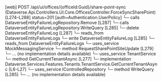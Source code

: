 [web] POST /api/ui/offices/{officeId:Guid}/share-point-sync  (Dataverse.Api.Controllers.UI.Core.OfficesController.ForceSyncSharePoint)  [L274–L288] status=201 [auth=Authentication.UserPolicy]
  └─ calls DataverseEntityFailureLogRepository.Remove [L287]
  └─ calls DataverseEntityFailureLogRepository.WriteQuery [L285]
  └─ delete DataverseEntityFailureLog [L287]
    └─ reads_from DataverseEntityFailureLogs
  └─ write DataverseEntityFailureLog [L285]
    └─ reads_from DataverseEntityFailureLogs
  └─ uses_service MockMessagingService
    └─ method RequestSharePointSiteUpdate [L279]
      └─ ... (no implementation details available)
  └─ uses_service TenantService
    └─ method GetCurrentTenantAsync [L277]
      └─ implementation Dataverse.Services.Features.Tenants.TenantService.GetCurrentTenantAsync [L6-L27]
  └─ uses_service IControlledRepository<DataverseEntityFailureLog>
    └─ method WriteQuery [L285]
      └─ ... (no implementation details available)

